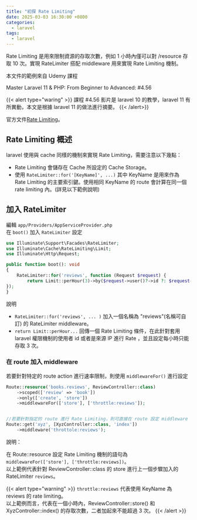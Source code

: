 ```yaml
---
title: "初探 Rate Limiting"
date: 2025-03-03 16:30:00 +0800
categories: 
  - laravel
tags:
  - laravel
---
```


Rate Limiting 是用來限制資源的存取次數，例如 1 小時內僅可以對 /resource 存取 10 次。實現 RateLimiter 搭配 middleware 用來實現 Rate Limiting 機制。

本文件的範例來自 Udemy 課程

Master Laravel 11 & PHP: From Beginner to Advanced: \#4.56

{{< alert type="waring" >}}
課程 #4.56 影片是 laravel 10 的教學，laravel 11 有所異動，本文是根據 laravel 11 的做法進行摘要。
{{< /alert>}}

官方文件[Rate Limiting](https://laravel.com/docs/11.x/routing#rate-limiting)。

## Rate Limiting 概述

laravel 使用與 cache 同樣的機制來實現 Rate Limiting，需要注意以下幾點：

- Rate Limiting 會儲存在 Cache 所設定的 Cache Storage。
- 使用 `RateLimiter::for('[KeyName]', ...)` 其中 KeyName 是用來作為 Rate Limiting 的主要索引鍵。使用相同 KeyName 的 route 會計算在同一個 rate limiting 內。(詳見以下範例說明)

## 加入 RateLimiter

編輯 `app/Providers/AppServiceProvider.php`  
在 `boot()` 加入 `RateLimiter` 設定

```php
use Illuminate\Support\Facades\RateLimiter;
use Illuminate\Cache\RateLimiting\Limit;
use Illuminate\Http\Request;

public function boot(): void
{
    RateLimiter::for('reviews', function (Request $request) {
        return Limit::perHour(3)->by($request->user()?->id ?: $request->ip());
});
}
```

說明

- `RateLimiter::for('reviews', ... )` 加入一個名稱為 "reviews"(名稱可自訂) 的 RateLimiter middleware。
- `return Limit::perHour...` 回傳一個 Rate Limiting 條件，在此針對套用 laravel 權限機制的使用者 id 或者是來源 IP 進行 Rate ，並且設定每小時只能存取 3 次。

### 在 route 加入 middleware

若要針對特定的 route action 進行速率限制，則使用 `middlewareFor()` 進行設定

```php
Route::resource('books.reviews', ReviewController::class)
    ->scoped(['review' => 'book'])
    ->only(['create', 'store'])
    ->middlewareFor(['store'], ['throttle:reviews']);


//若要針對指定的 route 進行 Rate Limiting，則可直接在 route 設定 middleware
Route::get('xyz', [XyzController::class, 'index'])
    ->middleware('throttole:reviews');
```

說明：

在 Route::resource 設定 Rate Limiting 機制的語句為 `middlewareFor(['store'], ['throttle:reviews])`。  
以上範例代表針對 ReviewController::class 的 store 進行上一個步驟加入的 RateLimiter `reviews`。

{{< alert type="warning" >}}
`throttle:reviews` 代表使用 KeyName 為 reviews 的 rate limiting。  
以上範例而言，代表在一個小時內，ReviewController::store() 和 XyzController::index() 的存取次數，二者加起來不能超過 3 次。
{{< /alert >}}
